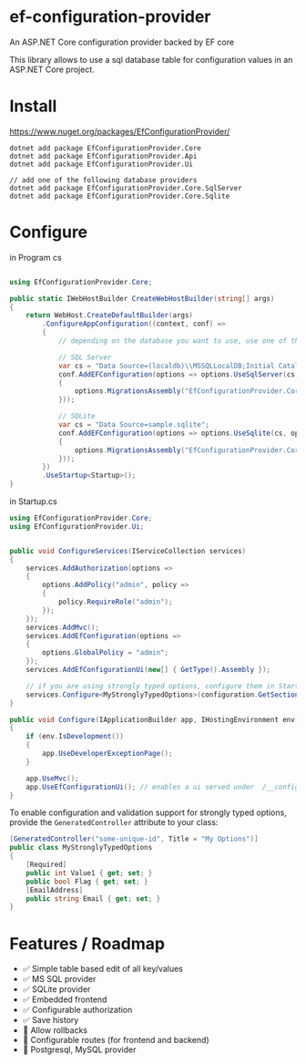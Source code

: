 # ef-configuration-provider
An ASP.NET Core configuration provider backed by EF core

This library allows to use a sql database table for configuration values in an ASP.NET Core project.

# Install

https://www.nuget.org/packages/EfConfigurationProvider/


```
dotnet add package EfConfigurationProvider.Core
dotnet add package EfConfigurationProvider.Api
dotnet add package EfConfigurationProvider.Ui

// add one of the following database providers
dotnet add package EfConfigurationProvider.Core.SqlServer
dotnet add package EfConfigurationProvider.Core.Sqlite
```

# Configure

in Program cs
```cs

using EfConfigurationProvider.Core;

public static IWebHostBuilder CreateWebHostBuilder(string[] args)
{
    return WebHost.CreateDefaultBuilder(args)
        .ConfigureAppConfiguration((context, conf) =>
        {
            // depending on the database you want to use, use one of the following configurations

            // SQL Server
            var cs = "Data Source=(localdb)\\MSSQLLocalDB;Initial Catalog=config-test;Integrated Security=True;Connect Timeout=30;Encrypt=False;TrustServerCertificate=False;ApplicationIntent=ReadWrite;MultiSubnetFailover=False";
            conf.AddEFConfiguration(options => options.UseSqlServer(cs, options =>
            {
                options.MigrationsAssembly("EfConfigurationProvider.Core.SqlServer");
            }));

            // SQLite
            var cs = "Data Source=sample.sqlite";
            conf.AddEFConfiguration(options => options.UseSqlite(cs, options =>
            {
                options.MigrationsAssembly("EfConfigurationProvider.Core.Sqlite");
            }));
        })
        .UseStartup<Startup>();
}
```

in Startup.cs
```cs
using EfConfigurationProvider.Core;
using EfConfigurationProvider.Ui;


public void ConfigureServices(IServiceCollection services)
{
    services.AddAuthorization(options =>
    {
        options.AddPolicy("admin", policy =>
        {
            policy.RequireRole("admin");
        });
    });
    services.AddMvc();
    services.AddEfConfiguration(options =>
    {
        options.GlobalPolicy = "admin";
    });
    services.AddEfConfigurationUi(new[] { GetType().Assembly });

    // if you are using strongly typed options, configure them in Startup.cs as usual
    services.Configure<MyStronglyTypedOptions>(configuration.GetSection("myoptions"));
}

public void Configure(IApplicationBuilder app, IHostingEnvironment env)
{
    if (env.IsDevelopment())
    {
        app.UseDeveloperExceptionPage();
    }

    app.UseMvc();
    app.UseEfConfigurationUi(); // enables a ui served under  /__configuration/index.html
}
```

To enable configuration and validation support for strongly typed options, provide the `GeneratedController` attribute to your class:

```cs
[GeneratedController("some-unique-id", Title = "My Options")]
public class MyStronglyTypedOptions
{
    [Required]
    public int Value1 { get; set; }
    public bool Flag { get; set; }
    [EmailAddress]
    public string Email { get; set; }
}
```

# Features / Roadmap

 - :white_check_mark: Simple table based edit of all key/values
 - :white_check_mark: MS SQL provider
 - :white_check_mark: SQLite provider
 - :white_check_mark: Embedded frontend
 - :white_check_mark: Configurable authorization
 - :white_check_mark: Save history
 - :black_square_button: Allow rollbacks
 - :black_square_button: Configurable routes (for frontend and backend)
 - :black_square_button: Postgresql, MySQL provider
